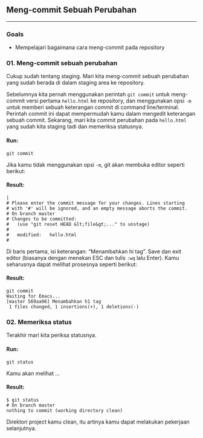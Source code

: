## Meng-commit Sebuah Perubahan

---

### Goals

* Mempelajari bagaimana cara meng-commit pada repository

### 01. Meng-commit sebuah perubahan

Cukup sudah tentang staging.  Mari kita meng-commit sebuah perubahan yang sudah berada di dalam staging area ke repository.

Sebelumnya kita pernah menggunakan perintah ```git commit``` untuk meng-commit versi pertama ```hello.html``` ke repository, dan menggunakan opsi ```-m``` untuk memberi sebuah keterangan commit di command line/terminal. Perintah commit ini dapat mempermudah kamu dalam mengedit keterangan sebuah commit. Sekarang, mari kita commit perubahan pada ```hello.html``` yang sudah kita staging tadi dan memeriksa statusnya.

#### Run:
```
git commit
```

Jika kamu tidak menggunakan opsi ```-m```, git akan membuka editor seperti berikut:

#### Result:
```
|
# Please enter the commit message for your changes. Lines starting
# with '#' will be ignored, and an empty message aborts the commit.
# On branch master
# Changes to be committed:
#   (use "git reset HEAD &lt;file&gt;..." to unstage)
#
#	modified:   hello.html
#
```

Di baris pertama, isi keterangan: &#8220;Menambahkan hi tag&#8221;. Save dan exit editor (biasanya dengan menekan ESC dan tulis ```:wq``` lalu Enter). Kamu seharusnya dapat melihat prosesnya seperti berikut:

#### Result:
```
git commit
Waiting for Emacs...
[master 569aa96] Menambahkan h1 tag
 1 files changed, 1 insertions(+), 1 deletions(-)
```

### 02. Memeriksa status

Terakhir mari kita periksa statusnya.

#### Run:
```
git status
```

Kamu akan melihat &#8230;

#### Result:
```
$ git status
# On branch master
nothing to commit (working directory clean)
```

Direktori project kamu clean, itu artinya kamu dapat melakukan pekerjaan selanjutnya.
